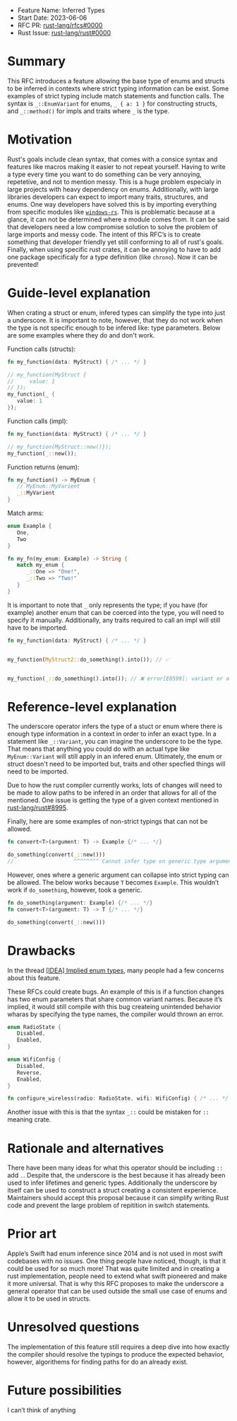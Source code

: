 - Feature Name: Inferred Types
- Start Date: 2023-06-06
- RFC PR: [rust-lang/rfcs#0000](https://github.com/rust-lang/rfcs/pull/0000)
- Rust Issue: [rust-lang/rust#0000](https://github.com/rust-lang/rust/issues/0000)


# Summary
[summary]: #summary

This RFC introduces a feature allowing the base type of enums and structs to be inferred in contexts where strict typing information can be exist. Some examples of strict typing include match statements and function calls. The syntax is `_::EnumVariant` for enums, `_ { a: 1 }` for constructing structs, and `_::method()` for impls and traits where `_` is the type.


# Motivation
[motivation]: #motivation

Rust's goals include clean syntax, that comes with a consice syntax and features like macros making it easier to not repeat yourself. Having to write a type every time you want to do something can be very annoying, repetetive, and not to mention messy. This is a huge problem especialy in large projects with heavy dependency on enums. Additionally, with large libraries developers can expect to import many traits, structures, and enums. One way developers have solved this is by importing everything from specific modules like [`windows-rs`](https://github.com/microsoft/windows-rs). This is problematic because at a glance, it can not be determined where a module comes from. It can be said that developers need a low compromise solution to solve the problem of large imports and messy code. The intent of this RFC’s is to create something that developer friendly yet still conforming to all of rust's goals. Finally, when using specific rust crates, it can be annoying to have to add one package specificaly for a type definition (like `chrono`). Now it can be prevented!

# Guide-level explanation
[guide-level-explanation]: #guide-level-explanation

When crating a struct or enum, infered types can simplify the type into just a underscore. It is important to note, however, that they do not work when the type is not specific enough to be infered like: type parameters. Below are some examples where they do and don't work.

Function calls (structs):
```rust
fn my_function(data: MyStruct) { /* ... */ }

// my_function(MyStruct {
//     value: 1
// });
my_function(_ {
   value: 1
});
```

Function calls (impl):
```rust
fn my_function(data: MyStruct) { /* ... */ }

// my_function(MyStruct::new()});
my_function(_::new());
```

Function returns (enum):
```rust
fn my_function() -> MyEnum {
   // MyEnum::MyVarient
   _::MyVarient
}
```

Match arms:
```rust
enum Example {
   One,
   Two
}

fn my_fn(my_enum: Example) -> String {
   match my_enum {
      _::One => "One!",
      _::Two => "Two!"
   }
}
```

It is important to note that `_` only represents the type; if you have (for example) another enum that can be coerced into the type, you will need to specify it manually. Additionally, any traits required to call an impl will still have to be imported.

```rust
fn my_function(data: MyStruct) { /* ... */ }


my_function(MyStruct2::do_something().into()); // ✅


my_function(_::do_something().into()); // ❌ error[E0599]: variant or associated item not found in `MyStruct`
```


# Reference-level explanation
[reference-level-explanation]: #reference-level-explanation

The underscore operator infers the type of a stuct or enum where there is enough type information in a context in order to infer an exact type. In a statement like `_::Variant`, you can imagine the underscore to be the type. That means that anything you could do with an actual type like `MyEnum::Variant` will still apply in an infered enum. Ultimately, the enum or struct doesn't need to be imported but, traits and other specfied things will need to be imported.

Due to how the rust compiler currently works, lots of changes will need to be made to allow paths to be infered in an order that allows for all of the mentioned. One issue is getting the type of a given context mentioned in [rust-lang/rust#8995](https://github.com/rust-lang/rust/issues/8995).

Finally, here are some examples of non-strict typings that can not be allowed.
```rust
fn convert<T>(argument: T) -> Example {/* ... */}

do_something(convert(_::new()))
//                   ^^^^^^^^ Cannot infer type on generic type argument
```

However, ones where a generic argument can collapse into strict typing can be allowed. The below works because `T` becomes `Example`. This wouldn’t work if `do_something`, however, took a generic.
```rust
fn do_something(argument: Example) {/* ... */}
fn convert<T>(argument: T) -> T {/* ... */}

do_something(convert(_::new()))
```


# Drawbacks
[drawbacks]: #drawbacks

In the thread [[IDEA] Implied enum types](https://internals.rust-lang.org/t/idea-implied-enum-types/18349), many people had a few concerns about this feature. 

These RFCs could create bugs. An example of this is if a function changes has two enum parameters that share common variant names. Because it’s implied, it would still compile with this bug createing unintended behavior wharas by specifying the type names, the compiler would thrown an error.
```rust
enum RadioState {
   Disabled,
   Enabled,
}

enum WifiConfig {
   Disabled,
   Reverse,
   Enabled,
}

fn configure_wireless(radio: RadioState, wifi: WifiConfig) { /* ... */ }
```

Another issue with this is that the syntax `_::` could be mistaken for `::` meaning crate.


# Rationale and alternatives
[rationale-and-alternatives]: #rationale-and-alternatives

There have been many ideas for what this operator should be including `::` add `.`. Despite that, the underscore is the best because it has already been used to infer lifetimes and generic types. Additionally the underscore by itself can be used to construct a struct creating a consistent experience. Maintainers should accept this proposal because it can simplify writing Rust code and prevent the large problem of repitition in switch statements. 


# Prior art
[prior-art]: #prior-art


Apple’s Swift had enum inference since 2014 and is not used in most swift codebases with no issues. One thing people have noticed, though, is that it could be used for so much more! That was quite limited and in creating a rust implementation, people need to extend what swift pioneered and make it more universal. That is why this RFC proposes to make the underscore a general operator that can be used outside the small use case of enums and allow it to be used in structs.

# Unresolved questions
[unresolved-questions]: #unresolved-questions


The implementation of this feature still requires a deep dive into how exactly the compiler should resolve the typings to produce the expected behavior, however, algorithems for finding paths for do an already exist.

# Future possibilities
[future-possibilities]: #future-possibilities


I can’t think of anything